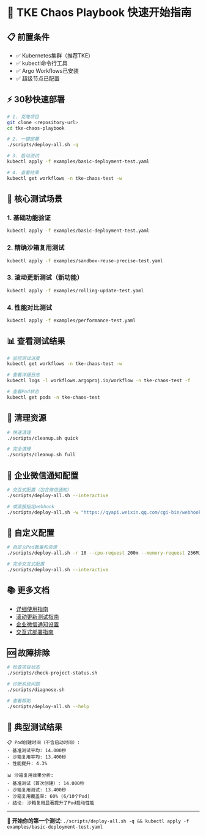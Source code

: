 # 🚀 TKE Chaos Playbook 快速开始指南

## 📋 前置条件

- ✅ Kubernetes集群（推荐TKE）
- ✅ kubectl命令行工具
- ✅ Argo Workflows已安装
- ✅ 超级节点已配置

## ⚡ 30秒快速部署

```bash
# 1. 克隆项目
git clone <repository-url>
cd tke-chaos-playbook

# 2. 一键部署
./scripts/deploy-all.sh -q

# 3. 启动测试
kubectl apply -f examples/basic-deployment-test.yaml

# 4. 查看结果
kubectl get workflows -n tke-chaos-test -w
```

## 🎯 核心测试场景

### 1. 基础功能验证
```bash
kubectl apply -f examples/basic-deployment-test.yaml
```

### 2. 精确沙箱复用测试
```bash
kubectl apply -f examples/sandbox-reuse-precise-test.yaml
```

### 3. 滚动更新测试（新功能）
```bash
kubectl apply -f examples/rolling-update-test.yaml
```

### 4. 性能对比测试
```bash
kubectl apply -f examples/performance-test.yaml
```

## 📊 查看测试结果

```bash
# 监控测试进度
kubectl get workflows -n tke-chaos-test -w

# 查看详细日志
kubectl logs -l workflows.argoproj.io/workflow -n tke-chaos-test -f

# 查看Pod状态
kubectl get pods -n tke-chaos-test
```

## 🧹 清理资源

```bash
# 快速清理
./scripts/cleanup.sh quick

# 完全清理
./scripts/cleanup.sh full
```

## 💬 企业微信通知配置

```bash
# 交互式配置（包含微信通知）
./scripts/deploy-all.sh --interactive

# 或直接指定webhook
./scripts/deploy-all.sh -w "https://qyapi.weixin.qq.com/cgi-bin/webhook/send?key=YOUR_KEY"
```

## 🔧 自定义配置

```bash
# 自定义Pod数量和资源
./scripts/deploy-all.sh -r 10 --cpu-request 200m --memory-request 256Mi

# 完全交互式配置
./scripts/deploy-all.sh --interactive
```

## 📚 更多文档

- [详细使用指南](docs/USAGE.md)
- [滚动更新测试指南](docs/ROLLING_UPDATE_TEST_GUIDE.md)
- [企业微信通知设置](docs/WECHAT_NOTIFICATION_SETUP.md)
- [交互式部署指南](docs/INTERACTIVE_DEPLOYMENT_GUIDE.md)

## 🆘 故障排除

```bash
# 检查项目状态
./scripts/check-project-status.sh

# 诊断系统问题
./scripts/diagnose.sh

# 查看帮助
./scripts/deploy-all.sh --help
```

## 🎉 典型测试结果

```
📋 Pod创建时间（不含启动时间）:
- 基准测试平均: 14.000秒
- 沙箱复用平均: 13.400秒
- 性能提升: 4.3%

📊 沙箱复用效果分析:
- 基准测试（首次创建）: 14.000秒
- 沙箱复用测试: 13.400秒
- 沙箱复用覆盖率: 60% (6/10个Pod)
- 结论: 沙箱复用显著提升了Pod启动性能
```

---

🎯 **开始你的第一个测试**: `./scripts/deploy-all.sh -q && kubectl apply -f examples/basic-deployment-test.yaml`